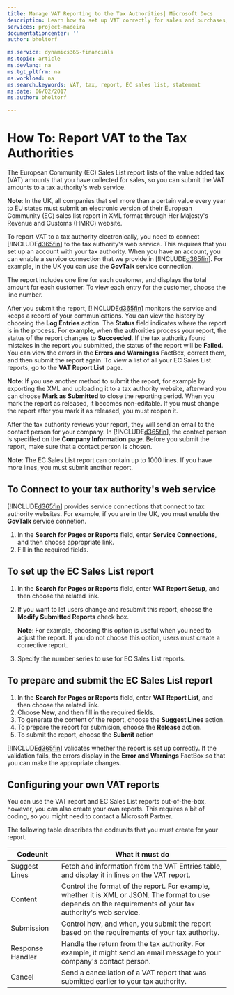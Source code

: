 ```yaml
---
title: Manage VAT Reporting to the Tax Authorities| Microsoft Docs
description: Learn how to set up VAT correctly for sales and purchases, either manually or using the assisted setup guide.
services: project-madeira
documentationcenter: ''
author: bholtorf

ms.service: dynamics365-financials
ms.topic: article
ms.devlang: na
ms.tgt_pltfrm: na
ms.workload: na
ms.search.keywords: VAT, tax, report, EC sales list, statement
ms.date: 06/02/2017
ms.author: bholtorf

---
```


# How To: Report VAT to the Tax Authorities
The European Community (EC) Sales List report lists of the value added tax (VAT) amounts that you have collected for sales, so you can submit the VAT amounts to a tax authority's web service.

**Note**: In the UK, all companies that sell more than a certain value every year to <!--customers, companies...? --> EU states must submit an electronic version of their European Community (EC) sales list report in XML format through Her Majesty's Revenue and Customs (HMRC) website.

To report VAT to a tax authority electronically, you need to connect [!INCLUDE[d365fin](includes/d365fin_md.md)] to the tax authority's web service. This requires that you set up an account with your tax authority. When you have an account, you can enable a service connection that we provide in [!INCLUDE[d365fin](includes/d365fin_md.md)]. For example, in the UK you can use the **GovTalk** service connection.

<!-- Does the report generate one line for each customer, and show a consolidated total? Or does it create a line for each sale individually?-->

The report includes one line for each customer, and displays the total amount for each customer. To view each entry for the customer, choose the line number.

After you submit the report, [!INCLUDE[d365fin](includes/d365fin_md.md)] monitors the service and keeps a record of your communications. You can view the history by choosing the **Log Entries** action. The **Status** field indicates where the report is in the process. For example, when the authorities process your report, the status of the report changes to **Succeeded**. If the tax authority found mistakes in the report you submitted, the status of the report will be **Failed**. You can view the errors in the **Errors and Warningss** FactBox, correct them, and then submit the report again. To view a list of all your EC Sales List reports, go to the **VAT Report List** page.

<!-- Does the status update automatically?-->

**Note**: If you use another method to submit the report, for example by exporting the XML and uploading it to a tax authority website, afterward you can choose **Mark as Submitted** to close the reporting period. When you mark the report as released, it becomes non-editable. If you must change the report after you mark it as released, you must reopen it.

After the tax authority reviews your report, they will send an email to the contact person for your company. In [!INCLUDE[d365fin](includes/d365fin_md.md)], the contact person is specified on the **Company Information** page. Before you submit the report, make sure that a contact person is chosen.

**Note**: The EC Sales List report can contain up to 1000 lines. If you have more lines, you must submit another report.

## To Connect to your tax authority's web service
[!INCLUDE[d365fin](includes/d365fin_md.md)] provides service connections that connect to tax authority websites. For example, if you are in the UK, you must enable the **GovTalk** service connetion.  

1. In the **Search for Pages or Reports** field, enter **Service Connections**, and then choose appropriate link. <!-- remember to get the updated text for this-->
2. Fill in the required fields.  

## To set up the EC Sales List report
1. In the **Search for Pages or Reports** field, enter **VAT Report Setup**, and then choose the related link.  
2. If you want to let users change and resubmit this report, choose the **Modify Submitted Reports** check box.  

    **Note**: For example, choosing this option is useful when you need to adjust the report. If you do not choose this option, users must create a corrective report.  
3. Specify the number series to use for EC Sales List reports.  

## To prepare and submit the EC Sales List report
1. In the **Search for Pages or Reports** field, enter **VAT Report List**, and then choose the related link.
2. Choose **New**, and then fill in the required fields.
3. To generate the content of the report, choose the **Suggest Lines** action.
4. To prepare the report for submision, choose the **Release** action.
5. To submit the report, choose the **Submit** action

[!INCLUDE[d365fin](includes/d365fin_md.md)] validates whether the report is set up correctly. If the validation fails, the errors display in the **Error and Warnings** FactBox so that you can make the appropriate changes.

<!--## To correct a VAT report
You can correct a VAT report, and resubmit it. When you regenerate the report by choosing **Suggest Lines**, the options in the -->

## Configuring your own VAT reports
You can use the VAT report and EC Sales List reports out-of-the-box, however, you can also create your own reports. This requires a bit of coding, so you might need to contact a Microsoft Partner.

The following table describes the codeunits that you must  create for your report.

| Codeunit | What it must do |
|----|-----|
|Suggest Lines| Fetch and information from the VAT Entries table, and display it in lines on the VAT report.|
|Content | Control the format of the report. For example, whether it is XML or JSON. The format to use depends on the requirements of your tax authority's web service. |
|Submission | Control how, and when, you submit the report based on the requirements of your tax authority. |
|Response Handler | Handle the return from the tax authority. For example, it might send an email message to your company's contact person. |
|Cancel | Send a cancellation of a VAT report that was submitted earlier to your tax authority. |
